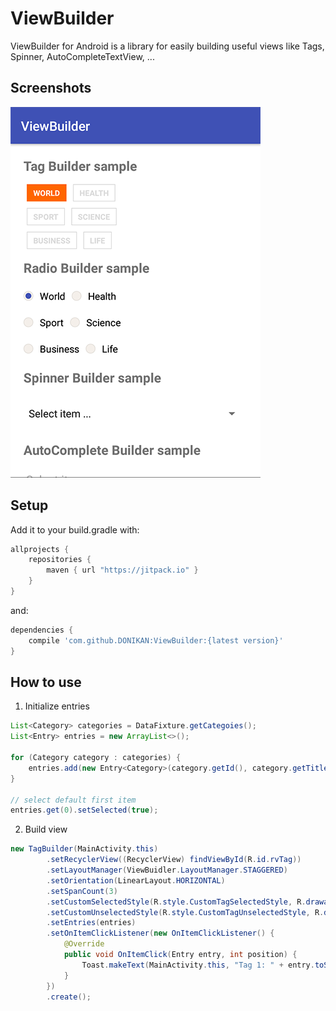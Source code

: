 # ViewBuilder

ViewBuilder for Android is a library for easily building useful views like Tags, Spinner, AutoCompleteTextView, ...

## Screenshots
![Image](https://github.com/DONIKAN/ViewBuilder/blob/master/screenshots/Screenshot_1521457994.png)

## Setup

Add it to your build.gradle with:
```gradle
allprojects {
    repositories {
        maven { url "https://jitpack.io" }
    }
}
```
and:

```gradle
dependencies {
    compile 'com.github.DONIKAN:ViewBuilder:{latest version}'
}
```

## How to use

1. Initialize entries

```java
List<Category> categories = DataFixture.getCategoies();
List<Entry> entries = new ArrayList<>();

for (Category category : categories) {
    entries.add(new Entry<Category>(category.getId(), category.getTitle(), category));
}

// select default first item
entries.get(0).setSelected(true);
```

2. Build view

```java
new TagBuilder(MainActivity.this)
        .setRecyclerView((RecyclerView) findViewById(R.id.rvTag))
        .setLayoutManager(ViewBuidler.LayoutManager.STAGGERED)
        .setOrientation(LinearLayout.HORIZONTAL)
        .setSpanCount(3)
        .setCustomSelectedStyle(R.style.CustomTagSelectedStyle, R.drawable.custom_bg_tag_selected)
        .setCustomUnselectedStyle(R.style.CustomTagUnselectedStyle, R.drawable.custom_bg_tag_unselected)
        .setEntries(entries)
        .setOnItemClickListener(new OnItemClickListener() {
            @Override
            public void OnItemClick(Entry entry, int position) {
                Toast.makeText(MainActivity.this, "Tag 1: " + entry.toString(), Toast.LENGTH_LONG).show();
            }
        })
        .create();
```